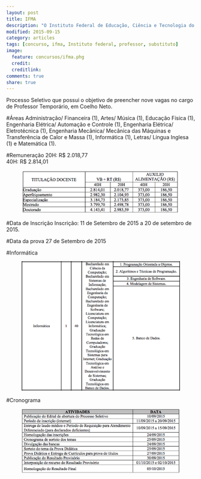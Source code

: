 ```yaml
---
layout: post
title: IFMA
description: "O Instituto Federal de Educação, Ciência e Tecnologia do Maranhão"
modified: 2015-09-15
category: articles
tags: [concurso, ifma, Instituto federal, professor, substituto]
image:
  feature: concursos/ifma.phg
  credit: 
  creditlink: 
comments: true
share: true
---
```


<p>Processo Seletivo que possui o objetivo de preencher nove vagas no cargo de Professor Temporário, em Coelho Neto.</p>

#Áreas
Administração/ Financeira (1), Artes/ Música (1), Educação Física (1), Engenharia Elétrica/ Automação e Controle (1), Engenharia Elétrica/ Eletrotécnica (1), Engenharia Mecânica/ Mecânica das Máquinas e Transferência de Calor e Massa (1), Informática (1), Letras/ Língua Inglesa (1) e Matemática (1).<br> 

#Remuneração
20H: R$ 2.018,77<br>
40H: R$ 2.814,01<br>
<figure>
	<img src="/images/concursos/ifma-remuneracao.png">
</figure>

#Data de Inscrição
Inscrição: 11 de Setembro de 2015 a 20 de setembro de 2015.


#Data da prova
27 de Setembro de 2015

#Informática
<figure>
	<img src="/images/concursos/ifma-informatica.png">
</figure>

#Cronograma
<figure>
	<img src="/images/concursos/ifma-calendario.png">
</figure>
